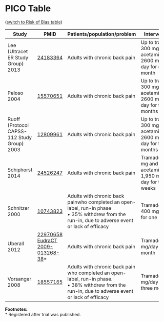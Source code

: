 # PICO Table
([switch to Risk of Bias table](risk-of-bias.md))

Study        | PMID                                    |Patients/population/problem|Intervention|Comparison|Outcome|
------------ | --------------------------------------|---------------------------|------------|----------|-------|
| Lee (Ultracet ER Study Group)<br>2013 | [24183364](http://pubmed.gov/24183364) |Adults with chronic back pain| Up to tramadol 300 mg and acetaminophen 2600 mg per day for one month |Placebo|Pain (VAS)|
| Peloso<br>2004 | [15570651](http://pubmed.gov/15570651) |Adults with chronic back pain |  Up to tramadol 300 mg and acetaminophen 2600 mg per day for three months   | Placebo | Pain (VAS)|
| Ruoff  (Protocol CAPSS-112 Study Group)<br>2003| [12809961](http://pubmed.gov/12809961) |Adults with chronic back pain                          | Up to tramadol 300 mg and acetaminophen 2600 mg per day for three months | Placebo |Pain (VAS)|
| Schiphorst<br>2014 | [24526247](http://pubmed.gov/24526247) |Adults with chronic back pain| Tramadol 225 mg and acetaminophen 1,950 mg per day for two weeks  |Placebo|Pain (VAS)|
| Schnitzer<br>2000 | [10743823](http://pubmed.gov/10743823) |Adults with chronic back painwho completed an open-label, run-in phase<br>• 35% withdrew from the run-in, due to adverse event or lack of efficacy | Tramadol up to 400 mg/day for one month |Placebo|Pain (VAS)|
| Uberall<br>2012 | [22970658](http://pubmed.gov/22970658)<br>[EudraCT 2009-013268-38](https://www.clinicaltrialsregister.eu/ctr-search/trial/2009-013268-38/DE)\* |Adults with chronic back pain| Tramadol 200 mg/day for one month |Placebo|Pain (11 point NRS)|
| Vorsanger<br>2008 | [18557165](http://pubmed.gov/18557165) |Adults with chronic back pain who completed an open-label, run-in phase.<br>• 38% withdrew from the run-in, due to adverse event or lack of efficacy | Tramadol 300 mg/day for three months |Placebo|Pain (VAS)|

**Footnotes:**<br>
\* Registered after trial was published.
